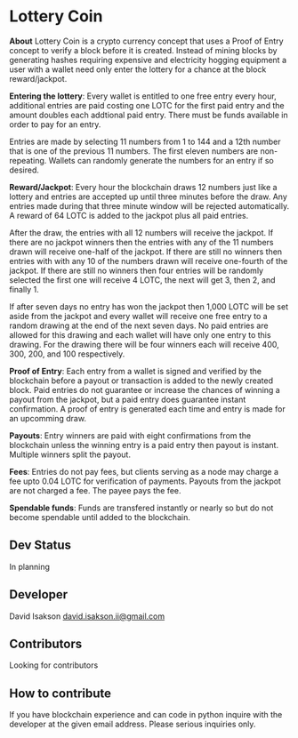 # Lottery Coin

**About**
Lottery Coin is a crypto currency concept that uses a Proof of Entry concept to verify a block before it is created. Instead of mining blocks by generating hashes requiring expensive and electricity hogging equipment a user with a wallet need only enter the lottery for a chance at the block reward/jackpot.

**Entering the lottery**: Every wallet is entitled to one free entry every hour, additional entries are paid costing one LOTC for the first paid entry and the amount doubles each addtional paid entry. There must be funds available in order to pay for an entry.

Entries are made by selecting 11 numbers from 1 to 144 and a 12th number that is one of the previous 11 numbers. The first eleven numbers are non-repeating. Wallets can randomly generate the numbers for an entry if so desired.

**Reward/Jackpot**: Every hour the blockchain draws 12 numbers just like a lottery and entries are accepted up until three minutes before the draw. Any entries made during that three minute window will be rejected automatically. A reward of 64 LOTC is added to the jackpot plus all paid entries.

After the draw, the entries with all 12 numbers will receive the jackpot. If there are no jackpot winners then the entries with any of the 11 numbers drawn will receive one-half of the jackpot. If there are still no winners then entries with with any 10 of the numbers drawn will receive one-fourth of the jackpot. If there are still no winners then four entries will be randomly selected the first one will receive 4 LOTC, the next will get 3, then 2, and finally 1.

If after seven days no entry has won the jackpot then 1,000 LOTC will be set aside from the jackpot and every wallet will receive one free entry to a random drawing at the end of the next seven days. No paid entries are allowed for this drawing and each wallet will have only one entry to this drawing. For the drawing there will be four winners each will receive 400, 300, 200, and 100 respectively.

**Proof of Entry**: Each entry from a wallet is signed and verified by the blockchain before a payout or transaction is added to the newly created block. Paid entries do not guarantee or increase the chances of winning a payout from the jackpot, but a paid entry does guarantee instant confirmation. A proof of entry is generated each time and entry is made for an upcomming draw.

**Payouts**: Entry winners are paid with eight confirmations from the blockchain unless the winning entry is a paid entry then payout is instant. Multiple winners split the payout.

**Fees**: Entries do not pay fees, but clients serving as a node may charge a fee upto 0.04 LOTC for verification of payments. Payouts from the jackpot are not charged a fee. The payee pays the fee.

**Spendable funds**: Funds are transfered instantly or nearly so but do not become spendable until added to the blockchain.

## Dev Status
In planning

## Developer
David Isakson david.isakson.ii@gmail.com

## Contributors
Looking for contributors

## How to contribute
If you have blockchain experience and can code in python inquire with the developer at the given email address. Please serious inquiries only.